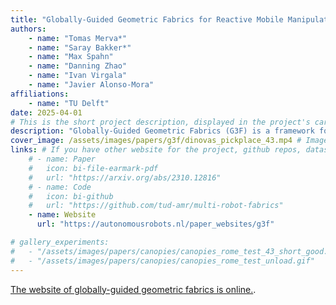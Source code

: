 ```yaml
---
title: "Globally-Guided Geometric Fabrics for Reactive Mobile Manipulation in Dynamic Environments"
authors:
    - name: "Tomas Merva*"
    - name: "Saray Bakker*"
    - name: "Max Spahn"
    - name: "Danning Zhao"
    - name: "Ivan Virgala"
    - name: "Javier Alonso-Mora"
affiliations:
    - name: "TU Delft"
date: 2025-04-01
# This is the short project description, displayed in the project's card"
description: "Globally-Guided Geometric Fabrics (G3F) is a framework for real-time motion generation along the full task horizon, by interleaving an optimization-based planner with a fast reactive geometric motion planner, called Geometric Fabrics (GF). The approach adapts the path and explores a multitude of acceptable target poses, while accounting for collision avoidance and the robot's physical constraints."
cover_image: /assets/images/papers/g3f/dinovas_pickplace_43.mp4 # Image displayed in the project's card, make it aspect ratio 1x1 (square) for best results, and keep it a reasonable size (like 1-2MB). Can also be a gif
links: # If you have other website for the project, github repos, datasets, etc. put it here. You can also add an icon from https://icons.getbootstrap.com/
    # - name: Paper
    #   icon: bi-file-earmark-pdf
    #   url: "https://arxiv.org/abs/2310.12816"
    # - name: Code
    #   icon: bi-github
    #   url: "https://github.com/tud-amr/multi-robot-fabrics"
    - name: Website
      url: "https://autonomousrobots.nl/paper_websites/g3f"

# gallery_experiments:
#   - "/assets/images/papers/canopies/canopies_rome_test_43_short_good.gif"
#   - "/assets/images/papers/canopies/canopies_rome_test_unload.gif"
---
```


<!-- {% include figure.html src="/assets/images/research/video_rf_cv_2robots.gif" width="100%" alt="prototype"%} -->

<meta http-equiv="refresh" content="0; url=https://autonomousrobots.nl/paper_websites/g3f" />

<a href="https://autonomousrobots.nl/paper_websites/g3f">The website of globally-guided geometric fabrics is online.</a>. 

<!-- ## Abstract
In this paper, we address the problem of real-time motion planning for multiple robotic manipulators that operate in close proximity. We build upon the concept of dynamic fabrics and extend them to multi-robot systems, referred to as Multi-Robot Dynamic Fabrics (MRDF). This geometric method enables a very high planning frequency for high-dimensional systems at the expense of being reactive and prone to deadlocks. To detect and resolve deadlocks, we propose Rollout Fabrics where MRDF are forward simulated in a decentralized manner. We validate the methods in simulated close-proximity pick-and-place scenarios with multiple manipulators, showing high success rates and real-time performance.  -->